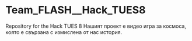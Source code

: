 # Team_FLASH\_\_Hack_TUES8

Repository for the Hack TUES 8
Нашият проект е видео игра за космоса, която е свързана с измислена от нас история.
